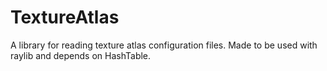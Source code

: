 # TextureAtlas
A library for reading texture atlas configuration files. Made to be used with raylib and depends on HashTable.

